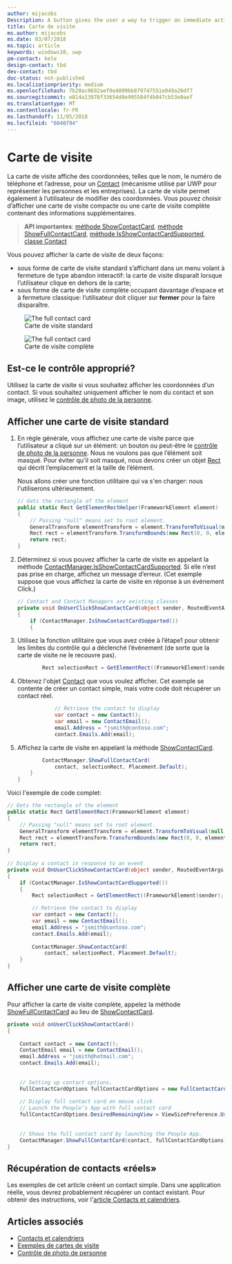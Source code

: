 ```yaml
---
author: mijacobs
Description: A button gives the user a way to trigger an immediate action.
title: Carte de visite
ms.author: mijacobs
ms.date: 03/07/2018
ms.topic: article
keywords: windows10, uwp
pm-contact: kele
design-contact: tbd
dev-contact: tbd
doc-status: not-published
ms.localizationpriority: medium
ms.openlocfilehash: 7b20ac0692aef0e4809bb879747551e049a26df7
ms.sourcegitcommit: e814a13978f33654d8e995584f4b047cb53e0aef
ms.translationtype: MT
ms.contentlocale: fr-FR
ms.lasthandoff: 11/05/2018
ms.locfileid: "6040794"
---
```

# <a name="contact-card"></a>Carte de visite

La carte de visite affiche des coordonnées, telles que le nom, le numéro de téléphone et l’adresse, pour un [Contact](//docs.microsoft.com/uwp/api/Windows.ApplicationModel.Contacts.Contact) (mécanisme utilisé par UWP pour représenter les personnes et les entreprises).  La carte de visite permet également à l’utilisateur de modifier des coordonnées. Vous pouvez choisir d’afficher une carte de visite compacte ou une carte de visite complète contenant des informations supplémentaires.

> **API importantes**: [méthode ShowContactCard](/uwp/api/windows.applicationmodel.contacts.contactmanager#Windows_ApplicationModel_Contacts_ContactManager_ShowFullContactCard_Windows_ApplicationModel_Contacts_Contact_Windows_Foundation_Rect_), [méthode ShowFullContactCard](/uwp/api/windows.applicationmodel.contacts.contactmanager#Windows_ApplicationModel_Contacts_ContactManager_ShowContactCard_Windows_ApplicationModel_Contacts_Contact_Windows_ApplicationModel_Contacts_FullContactCardOptions_), [méthode IsShowContactCardSupported](/uwp/api/windows.applicationmodel.contacts.contactmanager.IsShowContactCardSupported), [classe Contact](//docs.microsoft.com/uwp/api/Windows.ApplicationModel.Contacts.Contact)  

Vous pouvez afficher la carte de visite de deux façons:  
* sous forme de carte de visite standard s’affichant dans un menu volant à fermeture de type abandon interactif: la carte de visite disparaît lorsque l’utilisateur clique en dehors de la carte; 
* sous forme de carte de visite complète occupant davantage d’espace et à fermeture classique: l’utilisateur doit cliquer sur **fermer** pour la faire disparaître. 


<figure>
    <img src="images/contact-card/contact-card-standard.png" alt="The full contact card">
    <figcaption>Carte de visite standard</figcaption>
</figure>

<figure>
    <img src="images/contact-card/contact-card-full.png" alt="The full contact card">
    <figcaption>Carte de visite complète</figcaption>
</figure>


## <a name="is-this-the-right-control"></a>Est-ce le contrôle approprié?

Utilisez la carte de visite si vous souhaitez afficher les coordonnées d’un contact. Si vous souhaitez uniquement afficher le nom du contact et son image, utilisez le [contrôle de photo de la personne](person-picture.md). 


<!-- TODO: Add examples back when the contact card has been added. -->

<!-- ## Examples

<table>
<th align="left">XAML Controls Gallery<th>
<tr>
<td><img src="images/xaml-controls-gallery-sm.png" alt="XAML controls gallery"></img></td>
<td>
    <p>If you have the <strong style="font-weight: semi-bold">XAML Controls Gallery</strong> app installed, click here to <a href="xamlcontrolsgallery:/item/Button">open the app and see the Button in action</a>.</p>
    <ul>
    <li><a href="https://www.microsoft.com/store/productId/9MSVH128X2ZT">Get the XAML Controls Gallery app (Microsoft Store)</a></li>
    <li><a href="https://github.com/Microsoft/Windows-universal-samples/tree/master/Samples/XamlUIBasics">Get the source code (GitHub)</a></li>
    </ul>
</td>
</tr>
</table> -->

## <a name="show-a-standard-contact-card"></a>Afficher une carte de visite standard

1. En règle générale, vous affichez une carte de visite parce que l’utilisateur a cliqué sur un élément: un bouton ou peut-être le [contrôle de photo de la personne](person-picture.md). Nous ne voulons pas que l’élément soit masqué. Pour éviter qu'il soit masqué, nous devons créer un objet [Rect](/uwp/api/windows.foundation.rect) qui décrit l’emplacement et la taille de l’élément. 

    Nous allons créer une fonction utilitaire qui va s'en charger: nous l'utiliserons ultérieurement.
    ```csharp
    // Gets the rectangle of the element 
    public static Rect GetElementRectHelper(FrameworkElement element) 
    { 
        // Passing "null" means set to root element. 
        GeneralTransform elementTransform = element.TransformToVisual(null); 
        Rect rect = elementTransform.TransformBounds(new Rect(0, 0, element.ActualWidth, element.ActualHeight)); 
        return rect; 
    } 

    ```

2. Déterminez si vous pouvez afficher la carte de visite en appelant la méthode [ContactManager.IsShowContactCardSupported](/uwp/api/windows.applicationmodel.contacts.contactmanager.IsShowContactCardSupported). Si elle n’est pas prise en charge, affichez un message d’erreur. (Cet exemple suppose que vous affichez la carte de visite en réponse à un événement Click.)
    ```csharp
    // Contact and Contact Managers are existing classes 
    private void OnUserClickShowContactCard(object sender, RoutedEventArgs e) 
    { 
        if (ContactManager.IsShowContactCardSupported()) 
        { 

    ```

3. Utilisez la fonction utilitaire que vous avez créée à l’étape1 pour obtenir les limites du contrôle qui a déclenché l’événement (de sorte que la carte de visite ne le recouvre pas).

    ```csharp
            Rect selectionRect = GetElementRect((FrameworkElement)sender); 
    ```

4. Obtenez l'objet [Contact](//docs.microsoft.com/uwp/api/Windows.ApplicationModel.Contacts.Contact) que vous voulez afficher. Cet exemple se contente de créer un contact simple, mais votre code doit récupérer un contact réel. 

    ```csharp
                // Retrieve the contact to display
                var contact = new Contact(); 
                var email = new ContactEmail(); 
                email.Address = "jsmith@contoso.com"; 
                contact.Emails.Add(email); 
    ```
5. Affichez la carte de visite en appelant la méthode [ShowContactCard](/uwp/api/windows.applicationmodel.contacts.contactmanager#Windows_ApplicationModel_Contacts_ContactManager_ShowFullContactCard_Windows_ApplicationModel_Contacts_Contact_Windows_Foundation_Rect_). 

    ```csharp
            ContactManager.ShowFullContactCard(
                contact, selectionRect, Placement.Default); 
        } 
    } 
    ```

Voici l'exemple de code complet:

```csharp
// Gets the rectangle of the element 
public static Rect GetElementRect(FrameworkElement element) 
{ 
    // Passing "null" means set to root element. 
    GeneralTransform elementTransform = element.TransformToVisual(null); 
    Rect rect = elementTransform.TransformBounds(new Rect(0, 0, element.ActualWidth, element.ActualHeight)); 
    return rect; 
} 
 
// Display a contact in response to an event
private void OnUserClickShowContactCard(object sender, RoutedEventArgs e) 
{ 
    if (ContactManager.IsShowContactCardSupported()) 
    { 
        Rect selectionRect = GetElementRect((FrameworkElement)sender);

        // Retrieve the contact to display
        var contact = new Contact(); 
        var email = new ContactEmail(); 
        email.Address = "jsmith@contoso.com"; 
        contact.Emails.Add(email); 
    
        ContactManager.ShowContactCard(
            contact, selectionRect, Placement.Default); 
    } 
} 

```

## <a name="show-a-full-contact-card"></a>Afficher une carte de visite complète

Pour afficher la carte de visite complète, appelez la méthode [ShowFullContactCard](/uwp/api/windows.applicationmodel.contacts.contactmanager#Windows_ApplicationModel_Contacts_ContactManager_ShowContactCard_Windows_ApplicationModel_Contacts_Contact_Windows_ApplicationModel_Contacts_FullContactCardOptions_) au lieu de [ShowContactCard](/uwp/api/windows.applicationmodel.contacts.contactmanager#Windows_ApplicationModel_Contacts_ContactManager_ShowFullContactCard_Windows_ApplicationModel_Contacts_Contact_Windows_Foundation_Rect_).

```csharp
private void onUserClickShowContactCard() 
{ 
   
    Contact contact = new Contact(); 
    ContactEmail email = new ContactEmail(); 
    email.Address = "jsmith@hotmail.com"; 
    contact.Emails.Add(email); 
 
 
    // Setting up contact options.     
    FullContactCardOptions fullContactCardOptions = new FullContactCardOptions(); 
 
    // Display full contact card on mouse click.   
    // Launch the People’s App with full contact card  
    fullContactCardOptions.DesiredRemainingView = ViewSizePreference.UseLess; 
     
 
    // Shows the full contact card by launching the People App. 
    ContactManager.ShowFullContactCard(contact, fullContactCardOptions); 
} 

```

## <a name="retrieving-real-contacts"></a>Récupération de contacts «réels»

Les exemples de cet article créent un contact simple. Dans une application réelle, vous devrez probablement récupérer un contact existant. Pour obtenir des instructions, voir l'[article Contacts et calendriers](/windows/uwp/contacts-and-calendar/).




## <a name="related-articles"></a>Articles associés
- [Contacts et calendriers](/windows/uwp/contacts-and-calendar/)
- [Exemples de cartes de visite](http://go.microsoft.com/fwlink/p/?LinkId=624040)
- [Contrôle de photo de personne](/windows/uwp/controls-and-patterns/person-picture/)

